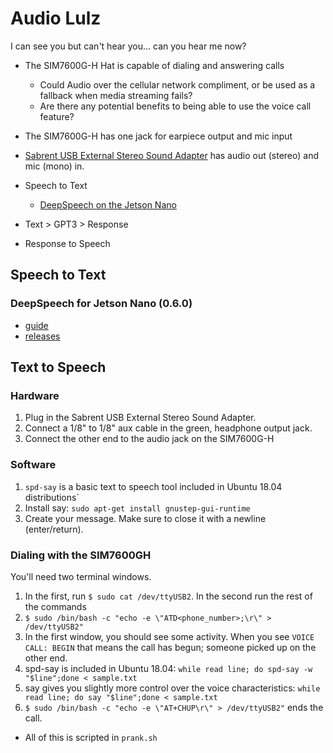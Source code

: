 # Audio Lulz

I can see you but can't hear you... can you hear me now?

* The SIM7600G-H Hat is capable of dialing and answering calls
	* Could Audio over the cellular network compliment, or be used as a fallback when media streaming fails?
	* Are there any potential benefits to being able to use the voice call feature?
* The SIM7600G-H has one jack for earpiece output and mic input
* [Sabrent USB External Stereo Sound Adapter](https://www.amazon.com/Sabrent-External-Adapter-Windows-AU-MMSA/dp/B00IRVQ0F8) has audio out (stereo) and mic (mono) in.

* Speech to Text
	* [DeepSpeech on the Jetson Nano](http://williamsportwebdeveloper.com/cgi/wp/?p=3568)
* Text > GPT3 > Response
* Response to Speech

## Speech to Text

### DeepSpeech for Jetson Nano (0.6.0)

* [guide](http://williamsportwebdeveloper.com/cgi/wp/?p=3568)
* [releases](https://github.com/domcross/DeepSpeech-for-Jetson-Nano/releases)

## Text to Speech

### Hardware

1. Plug in the Sabrent USB External Stereo Sound Adapter.
1. Connect a 1/8" to 1/8" aux cable in the green, headphone output jack.
1. Connect the other end to the audio jack on the SIM7600G-H

### Software  

1. `spd-say` is a basic text to speech tool included in Ubuntu 18.04 distributions`
1. Install say: `sudo apt-get install gnustep-gui-runtime`
1. Create your message. Make sure to close it with a newline (enter/return).

### Dialing with the SIM7600GH

You'll need two terminal windows.

1. In the first, run `$ sudo cat /dev/ttyUSB2`. In the second run the rest of the commands
1. `$ sudo /bin/bash -c "echo -e \"ATD<phone_number>;\r\" > /dev/ttyUSB2"`
1. In the first window, you should see some activity. When you see `VOICE CALL: BEGIN` that means the call has begun; someone picked up on the other end.
1. spd-say is included in Ubuntu 18.04: `while read line; do spd-say -w "$line";done < sample.txt`
1. say gives you slightly more control over the voice characteristics: `while read line; do say "$line";done < sample.txt`
1. `$ sudo /bin/bash -c "echo -e \"AT+CHUP\r\" > /dev/ttyUSB2"` ends the call.

* All of this is scripted in `prank.sh`